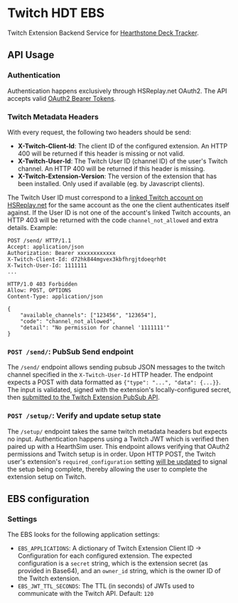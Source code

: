 # Twitch HDT EBS

Twitch Extension Backend Service for [Hearthstone Deck Tracker](https://hsdecktracker.net).


## API Usage

### Authentication

Authentication happens exclusively through HSReplay.net OAuth2.
The API accepts valid [OAuth2 Bearer Tokens](https://github.com/HearthSim/HSReplay.net/wiki/OAuth2-API-docs).

### Twitch Metadata Headers

With every request, the following two headers should be send:

* **X-Twitch-Client-Id**: The client ID of the configured extension.
  An HTTP 400 will be returned if this header is missing or not valid.
* **X-Twitch-User-Id**: The Twitch User ID (channel ID) of the user's Twitch channel.
  An HTTP 400 will be returned if this header is missing.
* **X-Twitch-Extension-Version**: The version of the extension that has been installed.
  Only used if available (eg. by Javascript clients).

The Twitch User ID must correspond to a [linked Twitch account on HSReplay.net](https://hsreplay.net/account/social/connections/)
for the same account as the one the client authenticates itself against.
If the User ID is not one of the account's linked Twitch accounts, an HTTP 403 will be returned with the code `channel_not_allowed` and extra details.
Example:

```
POST /send/ HTTP/1.1
Accept: application/json
Authorization: Bearer xxxxxxxxxxxx
X-Twitch-Client-Id: d72hk844mgvex3kbfhrgjtdoeqrh0t
X-Twitch-User-Id: 1111111
...

HTTP/1.0 403 Forbidden
Allow: POST, OPTIONS
Content-Type: application/json

{
    "available_channels": ["123456", "123654"],
    "code": "channel_not_allowed",
    "detail": "No permission for channel '1111111'"
}
```


### `POST /send/`: PubSub Send endpoint

The `/send/` endpoint allows sending pubsub JSON messages to the twitch channel specified in the `X-Twitch-User-Id` HTTP header.
The endpoint expects a POST with data formatted as `{"type": "...", "data": {...}}`.
The input is validated, signed with the extension's locally-configured secret, then
[submitted to the Twitch Extension PubSub API](https://dev.twitch.tv/docs/extensions/reference#send-extension-pubsub-message).


### `POST /setup/`: Verify and update setup state

The `/setup/` endpoint takes the same twitch metadata headers but expects no input.
Authentication happens using a Twitch JWT which is verified then paired up with a HearthSim user.
This endpoint allows verifying that OAuth2 permissions and Twitch setup is in order. Upon HTTP POST,
the Twitch user's extension's `required_configuration` setting
[will be updated](https://dev.twitch.tv/docs/extensions/reference#set-extension-required-configuration)
to signal the setup being complete, thereby allowing the user to complete the extension setup on Twitch.


## EBS configuration

### Settings

The EBS looks for the following application settings:

* `EBS_APPLICATIONS`: A dictionary of Twitch Extension Client ID -> Configuration for each configured extension.
  The expected configuration is a `secret` string, which is the extension secret (as provided in Base64), and an
  `owner_id` string, which is the owner ID of the Twitch extension.
* `EBS_JWT_TTL_SECONDS`: The TTL (in seconds) of JWTs used to communicate with the Twitch API. Default: `120`

